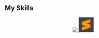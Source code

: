 
## My Skills

<p align="center">
  <a href="https://skillicons.dev">
    <img src="https://skillicons.dev/icons?i=git,python,unity,blender,linux,atom,github,ai,stackoverflow,vscode" />
   <img src='https://github.com/edent/SuperTinyIcons/blob/master/images/svg/sublimetext.svg' alt="TheAbbie" width="48">
  </a>
</p>
